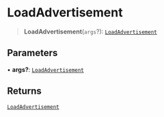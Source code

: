 # LoadAdvertisement

> **LoadAdvertisement**(`args`?): [`LoadAdvertisement`](reference/functions/LoadAdvertisement.md)

## Parameters

• **args?**: [`LoadAdvertisement`](reference/functions/LoadAdvertisement.md)

## Returns

[`LoadAdvertisement`](reference/functions/LoadAdvertisement.md)

